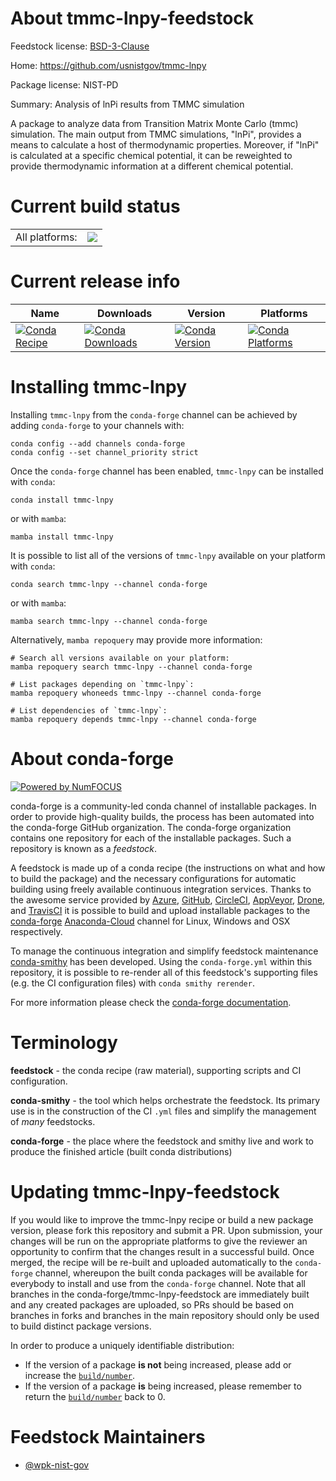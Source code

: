 About tmmc-lnpy-feedstock
=========================

Feedstock license: [BSD-3-Clause](https://github.com/conda-forge/tmmc-lnpy-feedstock/blob/main/LICENSE.txt)

Home: https://github.com/usnistgov/tmmc-lnpy

Package license: NIST-PD

Summary: Analysis of lnPi results from TMMC simulation

A package to analyze data from Transition Matrix Monte Carlo (tmmc)
simulation. The main output from TMMC simulations, "lnPi", provides a
means to calculate a host of thermodynamic properties. Moreover, if "lnPi"
is calculated at a specific chemical potential, it can be reweighted to provide
thermodynamic information at a different chemical potential.


Current build status
====================


<table><tr><td>All platforms:</td>
    <td>
      <a href="https://dev.azure.com/conda-forge/feedstock-builds/_build/latest?definitionId=19392&branchName=main">
        <img src="https://dev.azure.com/conda-forge/feedstock-builds/_apis/build/status/tmmc-lnpy-feedstock?branchName=main">
      </a>
    </td>
  </tr>
</table>

Current release info
====================

| Name | Downloads | Version | Platforms |
| --- | --- | --- | --- |
| [![Conda Recipe](https://img.shields.io/badge/recipe-tmmc--lnpy-green.svg)](https://anaconda.org/conda-forge/tmmc-lnpy) | [![Conda Downloads](https://img.shields.io/conda/dn/conda-forge/tmmc-lnpy.svg)](https://anaconda.org/conda-forge/tmmc-lnpy) | [![Conda Version](https://img.shields.io/conda/vn/conda-forge/tmmc-lnpy.svg)](https://anaconda.org/conda-forge/tmmc-lnpy) | [![Conda Platforms](https://img.shields.io/conda/pn/conda-forge/tmmc-lnpy.svg)](https://anaconda.org/conda-forge/tmmc-lnpy) |

Installing tmmc-lnpy
====================

Installing `tmmc-lnpy` from the `conda-forge` channel can be achieved by adding `conda-forge` to your channels with:

```
conda config --add channels conda-forge
conda config --set channel_priority strict
```

Once the `conda-forge` channel has been enabled, `tmmc-lnpy` can be installed with `conda`:

```
conda install tmmc-lnpy
```

or with `mamba`:

```
mamba install tmmc-lnpy
```

It is possible to list all of the versions of `tmmc-lnpy` available on your platform with `conda`:

```
conda search tmmc-lnpy --channel conda-forge
```

or with `mamba`:

```
mamba search tmmc-lnpy --channel conda-forge
```

Alternatively, `mamba repoquery` may provide more information:

```
# Search all versions available on your platform:
mamba repoquery search tmmc-lnpy --channel conda-forge

# List packages depending on `tmmc-lnpy`:
mamba repoquery whoneeds tmmc-lnpy --channel conda-forge

# List dependencies of `tmmc-lnpy`:
mamba repoquery depends tmmc-lnpy --channel conda-forge
```


About conda-forge
=================

[![Powered by
NumFOCUS](https://img.shields.io/badge/powered%20by-NumFOCUS-orange.svg?style=flat&colorA=E1523D&colorB=007D8A)](https://numfocus.org)

conda-forge is a community-led conda channel of installable packages.
In order to provide high-quality builds, the process has been automated into the
conda-forge GitHub organization. The conda-forge organization contains one repository
for each of the installable packages. Such a repository is known as a *feedstock*.

A feedstock is made up of a conda recipe (the instructions on what and how to build
the package) and the necessary configurations for automatic building using freely
available continuous integration services. Thanks to the awesome service provided by
[Azure](https://azure.microsoft.com/en-us/services/devops/), [GitHub](https://github.com/),
[CircleCI](https://circleci.com/), [AppVeyor](https://www.appveyor.com/),
[Drone](https://cloud.drone.io/welcome), and [TravisCI](https://travis-ci.com/)
it is possible to build and upload installable packages to the
[conda-forge](https://anaconda.org/conda-forge) [Anaconda-Cloud](https://anaconda.org/)
channel for Linux, Windows and OSX respectively.

To manage the continuous integration and simplify feedstock maintenance
[conda-smithy](https://github.com/conda-forge/conda-smithy) has been developed.
Using the ``conda-forge.yml`` within this repository, it is possible to re-render all of
this feedstock's supporting files (e.g. the CI configuration files) with ``conda smithy rerender``.

For more information please check the [conda-forge documentation](https://conda-forge.org/docs/).

Terminology
===========

**feedstock** - the conda recipe (raw material), supporting scripts and CI configuration.

**conda-smithy** - the tool which helps orchestrate the feedstock.
                   Its primary use is in the construction of the CI ``.yml`` files
                   and simplify the management of *many* feedstocks.

**conda-forge** - the place where the feedstock and smithy live and work to
                  produce the finished article (built conda distributions)


Updating tmmc-lnpy-feedstock
============================

If you would like to improve the tmmc-lnpy recipe or build a new
package version, please fork this repository and submit a PR. Upon submission,
your changes will be run on the appropriate platforms to give the reviewer an
opportunity to confirm that the changes result in a successful build. Once
merged, the recipe will be re-built and uploaded automatically to the
`conda-forge` channel, whereupon the built conda packages will be available for
everybody to install and use from the `conda-forge` channel.
Note that all branches in the conda-forge/tmmc-lnpy-feedstock are
immediately built and any created packages are uploaded, so PRs should be based
on branches in forks and branches in the main repository should only be used to
build distinct package versions.

In order to produce a uniquely identifiable distribution:
 * If the version of a package **is not** being increased, please add or increase
   the [``build/number``](https://docs.conda.io/projects/conda-build/en/latest/resources/define-metadata.html#build-number-and-string).
 * If the version of a package **is** being increased, please remember to return
   the [``build/number``](https://docs.conda.io/projects/conda-build/en/latest/resources/define-metadata.html#build-number-and-string)
   back to 0.

Feedstock Maintainers
=====================

* [@wpk-nist-gov](https://github.com/wpk-nist-gov/)


<!-- dummy commit to enable rerendering -->

